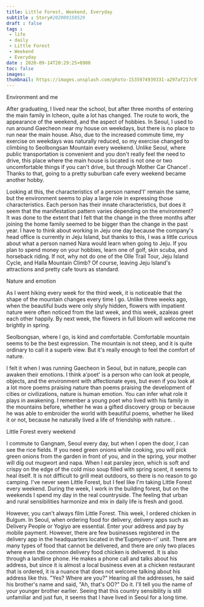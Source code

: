 ```yaml
---
title: Little Forest, Weekend, Everyday
subtitle : Story#202009150529
draft : false
tags :
 - life
 - daily
 - Little Forest
 - Weekend
 - Everyday
date : 2020-09-14T20:29:25+0900
toc: false
images: 
thumbnail: https://images.unsplash.com/photo-1535974939331-a297af217c97?ixlib=rb-1.2.1&q=80&fm=jpg&crop=entropy&cs=tinysrgb&w=1080&fit=max&ixid=eyJhcHBfaWQiOjE1NTU0OX0
---
```


Environment and me  

After graduating, I lived near the school, but after three months of entering the main family in Icheon, quite a lot has changed. The route to work, the appearance of the weekend, and the aspect of hobbies. In Seoul, I used to run around Gaecheon near my house on weekdays, but there is no place to run near the main house. Also, due to the increased commute time, my exercise on weekdays was naturally reduced, so my exercise changed to climbing to Seolbongsan Mountain every weekend. Unlike Seoul, where public transportation is convenient and you don't really feel the need to drive, this place where the main house is located is not one or two uncomfortable things if you can't drive, but through Mother Car Chance! . Thanks to that, going to a pretty suburban cafe every weekend became another hobby.  

Looking at this, the characteristics of a person named'I' remain the same, but the environment seems to play a large role in expressing those characteristics. Each person has their innate characteristics, but does it seem that the manifestation pattern varies depending on the environment? It was done to the extent that I felt that the change in the three months after joining the home family seemed to be bigger than the change in the past year. I have to think about working in Jeju one day because the company's head office is currently in Jeju Island, but thanks to this, I was a little curious about what a person named Nara would learn when going to Jeju. If you plan to spend money on your hobbies, learn one of golf, skin scuba, and horseback riding. If not, why not do one of the Olle Trail Tour, Jeju Island Cycle, and Halla Mountain Climb? Of course, leaving Jeju Island's attractions and pretty cafe tours as standard.  

Nature and emotion  

As I went hiking every week for the third week, it is noticeable that the shape of the mountain changes every time I go. Unlike three weeks ago, when the beautiful buds were only shyly hidden, flowers with impatient nature were often noticed from the last week, and this week, azaleas greet each other happily. By next week, the flowers in full bloom will welcome me brightly in spring.  

Seolbongsan, where I go, is kind and comfortable. Comfortable mountain seems to be the best expression. The mountain is not steep, and it is quite ordinary to call it a superb view. But it's really enough to feel the comfort of nature.  

I felt it when I was running Gaecheon in Seoul, but in nature, people can awaken their emotions. I think a'poet' is a person who can look at people, objects, and the environment with affectionate eyes, but even if you look at a lot more poems praising nature than poems praising the development of cities or civilizations, nature is human emotion. You can infer what role it plays in awakening. I remember a young poet who lived with his family in the mountains before, whether he was a gifted discovery group or because he was able to embroider the world with beautiful poems, whether he liked it or not, because he naturally lived a life of friendship with nature. .  

Little Forest every weekend  

I commute to Gangnam, Seoul every day, but when I open the door, I can see the rice fields. If you need green onions while cooking, you will pick green onions from the garden in front of you, and in the spring, your mother will dig out mugwort and napa. When I eat parsley jeon, which is soft and crispy on the edge of the cold miso soup filled with spring scent, it seems to heal itself. It is not difficult to grill meat outdoors, so there is no reason to go camping. I've never seen Little Forest, but I feel like I'm taking Little Forest every weekend. During the week, I work in the building forest, but on the weekends I spend my day in the real countryside. The feeling that urban and rural sensibilities harmonize and mix in daily life is fresh and good.  

However, you can't always film Little Forest. This week, I ordered chicken in Bulgum. In Seoul, when ordering food for delivery, delivery apps such as Delivery People or Yogiyo are essential. Enter your address and pay by mobile payment. However, there are few businesses registered in the delivery app in the headquarters located in the'Eupmyeon-ri' unit. There are many types of food that cannot be delivered, and there are only two places where even the common delivery food chicken is delivered. It is also through a landline phone. He makes a phone call and talks about his address, but since it is almost a local business even at a chicken restaurant that is ordered, it is a nuance that does not welcome talking about his address like this. "Yes? Where are you?" Hearing all the addresses, he said his brother's name and said, "Ah, that's OO?" Do it. I'll tell you the name of your younger brother earlier. Seeing that this country sensibility is still unfamiliar and just fun, it seems that I have lived in Seoul for a long time.  

